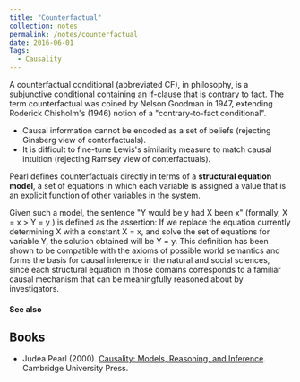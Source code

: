 ```yaml
---
title: "Counterfactual"
collection: notes
permalink: /notes/counterfactual
date: 2016-06-01
Tags:
  - Causality
---
```


A counterfactual conditional (abbreviated CF), in philosophy, is a subjunctive conditional containing an if-clause that is contrary to fact. The term counterfactual was coined by Nelson Goodman in 1947, extending Roderick Chisholm's (1946) notion of a "contrary-to-fact conditional".

* Causal information cannot be encoded as a set of beliefs (rejecting Ginsberg view of conterfactuals).
* It is difficult to fine-tune Lewis's similarity measure to match causal intuition (rejecting Ramsey view of conterfactuals).

Pearl defines counterfactuals directly in terms of a **structural equation model**, a set of equations in which each variable is assigned a value that is an explicit function of other variables in the system.

Given such a model, the sentence "Y would be y had X been x" (formally, X = x > Y = y ) is defined as the assertion: If we replace the equation currently determining X with a constant X = x, and solve the set of equations for variable Y, the solution obtained will be Y = y. This definition has been shown to be compatible with the axioms of possible world semantics and forms the basis for causal inference in the natural and social sciences, since each structural equation in those domains corresponds to a familiar causal mechanism that can be meaningfully reasoned about by investigators.


#### See also







## Books
* Judea Pearl (2000). [Causality: Models, Reasoning, and Inference](https://www.goodreads.com/book/show/174276.Causality). Cambridge University Press.


